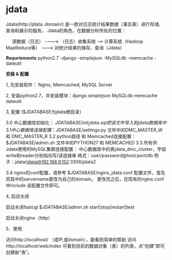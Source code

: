 jdata
=====
Jdata(http://jdata..domain/) 是一款对日志统计结果数据（事实表）进行存储、查询和展示的服务。
Jdata的角色，在数据分析所处的位置：

&nbsp;&nbsp;&nbsp;&nbsp;&nbsp;源数据（日志）   ---->  （日志）收集系统   -->   计算系统（Hadoop MapReduce等）  --->  对统计结果的保存、查询（Jdata）



****Requriements****
python2.7
 -django
 -simplejson
 -MySQLdb
 -memcache
 -dateutil


****安装 & 配置****

1, 先安装软件： Nginx, Memcached, MySQL Server

2, 安装python2.7，并安装模块：django  simplejson  MySQLdb  memcache  dateutil

3, 配置  ($JDATABASE为jdata根目录）

  3.0 中心数据库初始化：  $JDATABASE/init_jdata.sql  把该文件导入到jdata数据库中
  3.1 中心数据库连接配置：$JDATABASE/settings.py 文件中的DMC_MASTER_W 和 DMC_MASTER_R
  3.2 python路径 和 Memcached连接配置： $JDATABASE/admin.sh 文件中的PYTHON27 和 MEMCACHED 
  3.3 所有供Jdata使用的MySQL集群连接配置： 中心数据库中的表jdata_dmc_cluster，字段write和reader分别指向写/读连接串
        格式：user/password@host:port/db
        例子：jdata/jdata@192.168.9.152:3306/jdata2

  3.4 nginx的conf配置，请参考 $JDATABASE/nginx_jdata.conf 配置文件，首先将其中的servername更改为自己的domain。
        更改完之后，在现有的nginx.conf中include 该配置文件即可。


4, 启动关闭
   
   启动关闭fastcgi
   $JDATABASE/admin.sh start|stop|restart|test  

   启动关闭nginx（http）

5、使用

   访问http://localhost/  （或IP,或domain），能看到简单的帮助
   访问http://localhost/web/index 可看到目前的数据对象（表）的列表，点“创建”即可创建新“表”。
